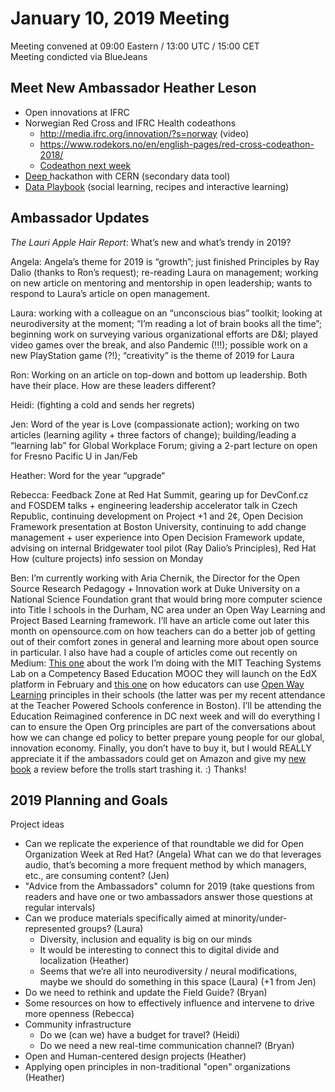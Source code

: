 # January 10, 2019 Meeting

Meeting convened at 09:00 Eastern / 13:00 UTC / 15:00 CET  
Meeting condicted via BlueJeans

## Meet New Ambassador Heather Leson

- Open innovations at IFRC
- Norwegian Red Cross and IFRC Health codeathons
    - http://media.ifrc.org/innovation/?s=norway (video)
   - https://www.rodekors.no/en/english-pages/red-cross-codeathon-2018/
   - [Codeathon next week](https://events.provisoevent.no/r%C3%B8dekors/events/RedCrossCodeathon4/register?templateId=fe307923-)
- [Deep ](https://media.ifrc.org/ifrc/2018/12/17/deeper-deeper-innovating-port-hackathon-cern/)hackathon with CERN (secondary data tool)
- [Data Playbook](https://www.preparecenter.org/toolkit/data-playbook) (social learning, recipes and interactive learning)

## Ambassador Updates

_The Lauri Apple Hair Report_: What’s new and what’s trendy in 2019?

Angela: Angela’s theme for 2019 is “growth”; just finished Principles by Ray Dalio (thanks to Ron’s request); re-reading Laura on management; working on new article on mentoring and mentorship in open leadership; wants to respond to Laura’s article on open management.

Laura: working with a colleague on an “unconscious bias” toolkit; looking at neurodiversity at the moment; “I’m reading a lot of brain books all the time”; beginning work on surveying various organizational efforts are D&I; played video games over the break, and also Pandemic (!!!); possible work on a new PlayStation game (?!); “creativity” is the theme of 2019 for Laura

Ron:  Working on an article on top-down and bottom up leadership.  Both have their place.  How are these leaders different?

Heidi: (fighting a cold and sends her regrets)

Jen: Word of the year is Love (compassionate action); working on two articles (learning agility + three factors of change); building/leading a “learning lab” for Global Workplace Forum; giving a 2-part lecture on open for Fresno Pacific U in Jan/Feb

Heather: Word for the year “upgrade“

Rebecca: Feedback Zone at Red Hat Summit, gearing up for DevConf.cz and FOSDEM talks + engineering leadership accelerator talk in Czech Republic, continuing development on Project +1 and 2¢, Open Decision Framework presentation at Boston University, continuing to add change management + user experience into Open Decision Framework update, advising on internal Bridgewater tool pilot (Ray Dalio’s Principles), Red Hat How (culture projects) info session on Monday

Ben: I’m currently working with Aria Chernik, the Director for the Open Source Research Pedagogy + Innovation work at Duke University on a National Science Foundation grant that would bring more computer science into Title I schools in the Durham, NC area under an Open Way Learning and Project Based Learning framework. I’ll have an article come out later this month on opensource.com on how teachers can do a better job of getting out of their comfort zones in general and learning more about open source in particular. I also have had a couple of articles come out recently on Medium: [This one](https://medium.com/the-teachers-lounge/competency-based-learning-in-western-north-ca-70cb6013b30) about the work I’m doing with the MIT Teaching Systems Lab on a Competency Based Education MOOC they will launch on the EdX platform in February and [this one](https://medium.com/hope-street-group/open-way-learning-is-the-best-way-the-best-pd-for-educators-4bf24e9b993b) on how educators can use [Open Way Learning](http://www.openwaylearning.org/) principles in their schools (the latter was per my recent attendance at the Teacher Powered Schools conference in Boston). I’ll be attending the Education Reimagined conference in DC next week and will do everything I can to ensure the Open Org principles are part of the conversations about how we can change ed policy to better prepare young people for our global, innovation economy. Finally, you don’t have to buy it, but I would REALLY appreciate it if the ambassadors could get on Amazon and give my [new book](https://www.amazon.com/Open-Up-Education-Learning-Transform/dp/1475842007/ref=tmm_pap_swatch_0?_encoding=UTF8&qid=&sr=) a review before the trolls start trashing it. :) Thanks!

## 2019 Planning and Goals

Project ideas
- Can we replicate the experience of that roundtable we did for Open Organization Week at Red Hat? (Angela) What can we do that leverages audio, that’s becoming a more frequent method by which managers, etc., are consuming content? (Jen)
- "Advice from the Ambassadors" column for 2019 (take questions from readers and have one or two ambassadors answer those questions at regular intervals)
- Can we produce materials specifically aimed at minority/under-represented groups? (Laura)
   - Diversity, inclusion and equality is big on our minds
   - It would be interesting to connect this to digital divide and localization (Heather)
   - Seems that we’re all into neurodiversity / neural modifications, maybe we should do something in this space (Laura) (+1 from Jen)
- Do we need to rethink and update the Field Guide? (Bryan)
- Some resources on how to effectively influence and intervene to drive more openness (Rebecca)
- Community infrastructure
   - Do we (can we) have a budget for travel? (Heidi)
   - Do we need a new real-time communication channel? (Bryan)
- Open and Human-centered design projects (Heather)
- Applying open principles in non-traditional "open" organizations (Heather)

